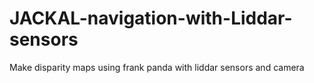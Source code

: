 # JACKAL-navigation-with-Liddar-sensors
Make disparity maps using frank panda with liddar sensors and camera
